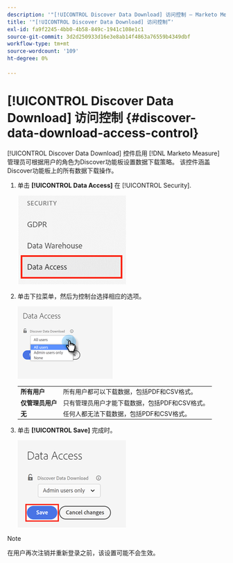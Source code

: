 ```yaml
---
description: '"[!UICONTROL Discover Data Download] 访问控制 — Marketo Measure — 产品文档”'
title: '"[!UICONTROL Discover Data Download] 访问控制”'
exl-id: fa9f2245-4bb0-4b58-849c-1941c108e1c1
source-git-commit: 3d2d250933d16e3e8ab14f4863a76559b4349dbf
workflow-type: tm+mt
source-wordcount: '109'
ht-degree: 0%

---
```


# [!UICONTROL Discover Data Download] 访问控制 {#discover-data-download-access-control}

[!UICONTROL Discover Data Download] 控件启用 [!DNL Marketo Measure] 管理员可根据用户的角色为Discover功能板设置数据下载策略。 该控件涵盖Discover功能板上的所有数据下载操作。

1. 单击 **[!UICONTROL Data Access]** 在 [!UICONTROL Security].

   ![](assets/discover-data-download-access-control-1.png)

1. 单击下拉菜单，然后为控制台选择相应的选项。

   ![](assets/discover-data-download-access-control-2.png)

   <table>
    <tr>
     <td><strong>所有用户</strong></td>
     <td>所有用户都可以下载数据，包括PDF和CSV格式。</td>
    </tr>
    <tr>
     <td><strong>仅管理员用户</strong></td>
     <td>只有管理员用户才能下载数据，包括PDF和CSV格式。</td>
    </tr>
    <tr>
     <td><strong>无</strong></td>
     <td>任何人都无法下载数据，包括PDF和CSV格式。</td>
    </tr>
   </table>

1. 单击 **[!UICONTROL Save]** 完成时。

   ![](assets/discover-data-download-access-control-3.png)

>[!NOTE]
>
>在用户再次注销并重新登录之前，该设置可能不会生效。

